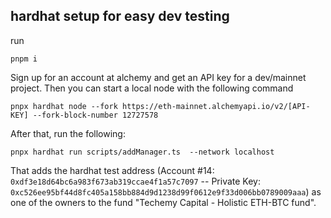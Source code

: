 ## hardhat setup for easy dev testing

run

```
pnpm i
```

Sign up for an account at alchemy and get an API key for a dev/mainnet project. Then you can start a local node with the following command

```
pnpx hardhat node --fork https://eth-mainnet.alchemyapi.io/v2/[API-KEY] --fork-block-number 12727578
```

After that, run the following:
```
pnpx hardhat run scripts/addManager.ts  --network localhost
```
That adds the hardhat test address (Account #14: `0xdf3e18d64bc6a983f673ab319ccae4f1a57c7097` -- Private Key: `0xc526ee95bf44d8fc405a158bb884d9d1238d99f0612e9f33d006bb0789009aaa`) as one of the owners to the fund "Techemy Capital - Holistic ETH-BTC fund".
 
